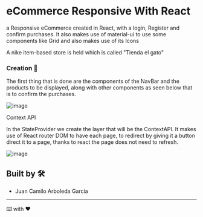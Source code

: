 # eCommerce Responsive With React

a Responsive eCommerce created in React, with a login, Register and confirm purchases. It also makes use of material-ui to use some components like Grid and also makes use of its Icons

A nike item-based store is held which is called "Tienda el gato"

### Creation  🔧

The first thing that is done are the components of the NavBar and the products to be displayed, along with other components as seen below that is to confirm the purchases.

![image](https://user-images.githubusercontent.com/50644185/117556753-d4805b80-b031-11eb-80d6-713ba4d92040.png)

Context API

In the StateProvider we create the layer that will be the ContextAPI.
It makes use of React router DOM to have each page, to redirect by giving it a button direct it to a page, thanks to react the page does not need to refresh.

![image](https://user-images.githubusercontent.com/50644185/117589589-11128c80-b0f0-11eb-96d0-97be8777c7ef.png)



## Built by 🛠️
* Juan Camilo Arboleda Garcia 

---
⌨️ with ❤️ 
